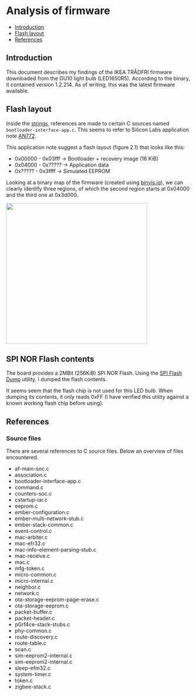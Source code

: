 # Analysis of firmware

* [Introduction](#introduction)
* [Flash layout](#flash-layout)
* [References](#references)

## Introduction
This document describes my findings of the IKEA TRÅDFRI firmware downloaded
from the GU10 light bulb (LED1650R5). According to the binary, it contained
version 1.2.214. As of writing, this was the latest firmware available.

## Flash layout
Inside the [strings](firmwares/ikea/led1650r5-1.2.214.strings), references are
made to certain C sources named `bootloader-interface-app.c`. This seems to
refer to Silicon Labs application note
[AN772](https://www.silabs.com/documents/public/application-notes/an772-using-legacy-application-bootloader.pdf).

This application note suggest a flash layout (figure 2.1) that looks like this:

* 0x00000 - 0x03fff -> Bootloader + recovery image (16 KiB)
* 0x04000 - 0x????? -> Application data
* 0x????? - 0x3ffff -> Simulated EEPROM

Looking at a binary map of the firmware (created using
[binvis.io](http://binvis.io)), we can clearly identify three regions, of which
the second region starts at 0x04000 and the third one at 0x3d000.

[<img src="firmwares/ikea/led1650r5-1.2.214.png" height="384">](firmwares/ikea/led1650r5-1.2.214.png)

## SPI NOR Flash contents
The board provides a 2MBit (256KiB) SPI NOR Flash. Using the
[SPI Flash Dump](firmwares/riot-os/spi_flash_dump) utility, I dumped the flash
contents.

It seems seem that the flash chip is not used for this LED bulb. When dumping
its contents, it only reads 0xFF (I have verified this utility against a known
working flash chip before using).

## References

### Source files
There are several references to C source files. Below an overview of files
encountered.

* af-main-soc.c
* association.c
* bootloader-interface-app.c
* command.c
* counters-soc.c
* cstartup-iar.c
* eeprom.c
* ember-configuration.c
* ember-multi-network-stub.c
* ember-stack-common.c
* event-control.c
* mac-arbiter.c
* mac-efr32.c
* mac-info-element-parsing-stub.c
* mac-receive.c
* mac.c
* mfg-token.c
* micro-common.c
* micro-internal.c
* neighbor.c
* network.c
* ota-storage-eeprom-page-erase.c
* ota-storage-eeprom.c
* packet-buffer.c
* packet-header.c
* pGrf4ce-stack-stubs.c
* phy-common.c
* route-discovery.c
* route-table.c
* scan.c
* sim-eeprom2-internal.c
* sim-eeprom2-internal.c
* sleep-efm32.c
* system-timer.c
* token.c
* zigbee-stack.c
